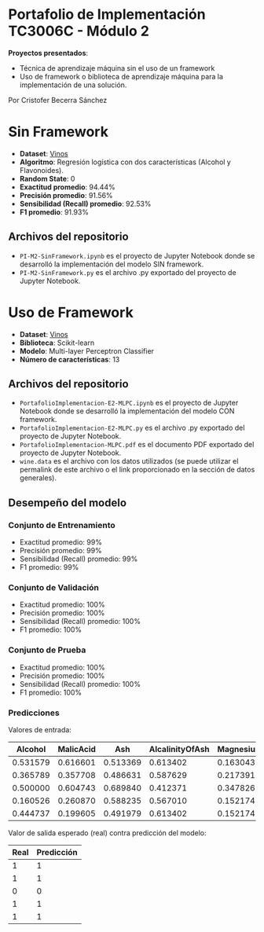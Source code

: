 # Portafolio de Implementación TC3006C - Módulo 2

**Proyectos presentados**:
- Técnica de aprendizaje máquina sin el uso de un framework
- Uso de framework o biblioteca de aprendizaje máquina para la implementación de una solución.

Por Cristofer Becerra Sánchez

# Sin Framework

- **Dataset**: [Vinos](https://github.com/crisb-7/Evidencia02-WineClassification/blob/bc502b04605e2fd18f3e6b1e3b637e2ea3dc2156/wine.data)
- **Algoritmo**: Regresión logística con dos características (Alcohol y Flavonoides).
- **Random State**: 0
- **Exactitud promedio**: 94.44%
- **Precisión promedio**: 91.56%
- **Sensibilidad (Recall) promedio**: 92.53%
- **F1 promedio**: 91.93%

## Archivos del repositorio
- `PI-M2-SinFramework.ipynb` es el proyecto de Jupyter Notebook donde se desarrolló la implementación del modelo SIN framework.
- `PI-M2-SinFramework.py` es el archivo .py exportado del proyecto de Jupyter Notebook.

# Uso de Framework

- **Dataset**: [Vinos](https://raw.githubusercontent.com/crisb-7/WineClassification-MLP/main/wine.data)
- **Biblioteca**: Scikit-learn
- **Modelo**: Multi-layer Perceptron Classifier
- **Número de características**: 13

## Archivos del repositorio

- `PortafolioImplementacion-E2-MLPC.ipynb` es el proyecto de Jupyter Notebook donde se desarrolló la implementación del modelo CON framework.
- `PortafolioImplementacion-E2-MLPC.py` es el archivo .py exportado del proyecto de Jupyter Notebook.
- `PortafolioImplementacion-MLPC.pdf` es el documento PDF exportado del proyecto de Jupyter Notebook.
- `wine.data` es el archivo con los datos utilizados (se puede utilizar el permalink de este archivo o el link proporcionado en la sección de datos generales).

## Desempeño del modelo

### Conjunto de Entrenamiento

- Exactitud promedio: 99%
- Precisión promedio: 99%
- Sensibilidad (Recall) promedio: 99%
- F1 promedio: 99%

### Conjunto de Validación

- Exactitud promedio: 100%
- Precisión promedio: 100%
- Sensibilidad (Recall) promedio: 100%
- F1 promedio: 100%

### Conjunto de Prueba
- Exactitud promedio: 100%
- Precisión promedio: 100%
- Sensibilidad (Recall) promedio: 100%
- F1 promedio: 100%

### Predicciones

Valores de entrada:

| Alcohol	| MalicAcid | Ash | AlcalinityOfAsh | Magnesium |	TotalPhenols |	Flavanoids |	NonflavanoidPhenols |	Proanthocyanins |	ColorIntensity |	Hue |	OD280/OD315 | Proline |
| ------- | --------- | --- | --------------- | --------- | ------------ | ----------- | -------------------- | --------------- | -------------- | ---- | ----------- | ------- |
| 0.531579 |	0.616601 |	0.513369 |	0.613402 |	0.163043 |	0.231034 |	0.263713 |	0.905660 |	0.381703 |	0.300341 |	0.292683 |	0.271062 |	0.169044 |
| 0.365789 |	0.357708 |	0.486631 |	0.587629 |	0.217391 |	0.241379 |	0.316456 |	1.000000 |	0.318612 |	0.121160 |	0.308943 |	0.743590 |	0.026391 |
| 0.500000 |	0.604743 |	0.689840 |	0.412371 |	0.347826 |	0.493103 |	0.436709 |	0.226415 |	0.495268 |	0.274744 |	0.447154 |	0.824176 |	0.350927 |
| 0.160526 |	0.260870 |	0.588235 | 0.567010	| 0.152174 |	0.334483 |	0.284810 |	0.660377 |	0.296530 |	0.129693 |	0.422764 |	0.542125 | 0.286733 |
| 0.444737 |	0.199605 |	0.491979 |	0.613402 |	0.152174 |	0.137931 |	0.299578 |	0.660377 |	0.384858 |	0.172355 |	0.325203 |	0.421245 |	0.149786 |

Valor de salida esperado (real) contra predicción del modelo:

| Real | Predicción |
| ---- | ---------- |
|	1 |	1 |
| 1 |	1 |
| 0 |	0 |
|	1 |	1 |
| 1 |	1 |

